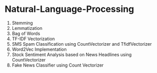 # Natural-Language-Processing
1. Stemming
2. Lemmatization
3. Bag of Words
4. TF-IDF Vectorization
5. SMS Spam Classification using CountVectorizer and TfidfVectorizer
6. Word2Vec Implementation
7. Stock Sentiment Analysis based on News Headlines using CountVectorizer
8. Fake News Classifier using Count Vectorizer
